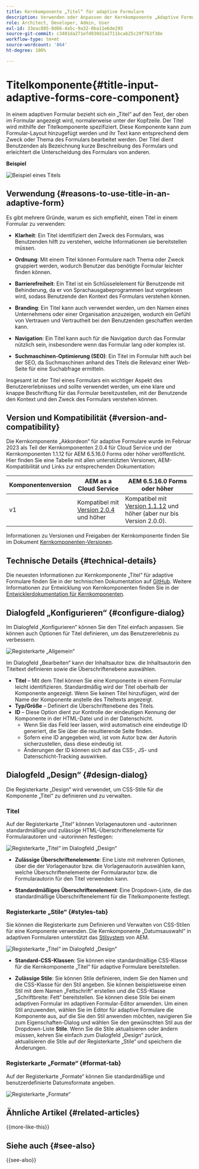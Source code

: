 ```yaml
---
title: Kernkomponente „Titel“ für adaptive Formulare
description: Verwenden oder Anpassen der Kernkomponente „Adaptive Formulare – Titel“.
role: Architect, Developer, Admin, User
exl-id: 33eac885-8d66-4a5c-9a32-0ba11e6de293
source-git-commit: c3401da271efd930d1a2711bcab25c29f763f38e
workflow-type: tm+mt
source-wordcount: '864'
ht-degree: 100%

---
```


# Titelkomponente{#title-input-adaptive-forms-core-component}

In einem adaptiven Formular bezieht sich ein „Titel“ auf den Text, der oben im Formular angezeigt wird, normalerweise unter der Kopfzeile. Der Titel wird mithilfe der Titelkomponente spezifiziert. Diese Komponente kann zum Formular-Layout hinzugefügt werden und ihr Text kann entsprechend dem Zweck oder Thema des Formulars bearbeitet werden. Der Titel dient Benutzenden als Bezeichnung kurze Beschreibung des Formulars und erleichtert die Unterscheidung des Formulars von anderen.

**Beispiel**

![Beispiel eines Titels](/help/adaptive-forms/assets/title.png)

## Verwendung {#reasons-to-use-title-in-an-adaptive-form}

Es gibt mehrere Gründe, warum es sich empfiehlt, einen Titel in einem Formular zu verwenden:

- **Klarheit**: Ein Titel identifiziert den Zweck des Formulars, was Benutzenden hilft zu verstehen, welche Informationen sie bereitstellen müssen.

- **Ordnung**: Mit einem Titel können Formulare nach Thema oder Zweck gruppiert werden, wodurch Benutzer das benötigte Formular leichter finden können.

- **Barrierefreiheit**: Ein Titel ist ein Schlüsselelement für Benutzende mit Behinderung, da er von Sprachausgabeprogrammen laut vorgelesen wird, sodass Benutzende den Kontext des Formulars verstehen können.

- **Branding**: Ein Titel kann auch verwendet werden, um den Namen eines Unternehmens oder einer Organisation anzuzeigen, wodurch ein Gefühl von Vertrauen und Vertrautheit bei den Benutzenden geschaffen werden kann.

- **Navigation**: Ein Titel kann auch für die Navigation durch das Formular nützlich sein, insbesondere wenn das Formular lang oder komplex ist.

- **Suchmaschinen-Optimierung (SEO)**: Ein Titel im Formular hilft auch bei der SEO, da Suchmaschinen anhand des Titels die Relevanz einer Web-Seite für eine Suchabfrage ermitteln.

Insgesamt ist der Titel eines Formulars ein wichtiger Aspekt des Benutzererlebnisses und sollte verwendet werden, um eine klare und knappe Beschriftung für das Formular bereitzustellen, mit der Benutzende den Kontext und den Zweck des Formulars verstehen können.

## Version und Kompatibilität {#version-and-compatibility}

Die Kernkomponente „Akkordeon“ für adaptive Formulare wurde im Februar 2023 als Teil der Kernkomponenten 2.0.4 für Cloud Service und der Kernkomponenten 1.1.12 für AEM 6.5.16.0 Forms oder höher veröffentlicht. Hier finden Sie eine Tabelle mit allen unterstützten Versionen, AEM-Kompatibilität und Links zur entsprechenden Dokumentation:

| Komponentenversion | AEM as a Cloud Service | AEM 6.5.16.0 Forms oder höher |
|---|---|---|
| v1 | Kompatibel mit<br>[Version 2.0.4](/help/adaptive-forms/version.md) und höher | Kompatibel mit<br>[Version 1.1.12](/help/adaptive-forms/version.md) und höher (aber nur bis Version 2.0.0). |

Informationen zu Versionen und Freigaben der Kernkomponente finden Sie im Dokument [Kernkomponenten-Versionen](/help/adaptive-forms/version.md).

<!-- ## Sample Component Output {#sample-component-output}

To experience the Accordion Component as well as see examples of its configuration options as well as HTML and JSON output, visit the [Component Library](https://adobe.com/go/aem_cmp_library_accordion). -->


## Technische Details {#technical-details}

Die neuesten Informationen zur Kernkomponente „Titel“ für adaptive Formulare finden Sie in der technischen Dokumentation auf [GitHub](https://github.com/adobe/aem-core-forms-components/tree/master/ui.af.apps/src/main/content/jcr_root/apps/core/fd/components/form/title/v1/title). Weitere Informationen zur Entwicklung von Kernkomponenten finden Sie in der [Entwicklerdokumentation für Kernkomponenten](/help/developing/overview.md).

## Dialogfeld „Konfigurieren“ {#configure-dialog}

Im Dialogfeld „Konfigurieren“ können Sie den Titel einfach anpassen. Sie können auch Optionen für Titel definieren, um das Benutzererlebnis zu verbessern.

![Registerkarte „Allgemein“](/help/adaptive-forms/assets/title_properties.png)

Im Dialogfeld „Bearbeiten“ kann der Inhaltsautor bzw. die Inhaltsautorin den Titeltext definieren sowie die Überschriftenebene auswählen.

- **Titel** – Mit dem Titel können Sie eine Komponente in einem Formular leicht identifizieren. Standardmäßig wird der Titel oberhalb der Komponente angezeigt. Wenn Sie keinen Titel hinzufügen, wird der Name der Komponente anstelle des Titeltexts angezeigt.
- **Typ/Größe** – Definiert die Überschriftenebene des Titels.
- **ID** – Diese Option dient zur Kontrolle der eindeutigen Kennung der Komponente in der HTML-Datei und in der Datenschicht.
   - Wenn Sie das Feld leer lassen, wird automatisch eine eindeutige ID generiert, die Sie über die resultierende Seite finden.
   - Sofern eine ID angegeben wird, ist vom Autor bzw. der Autorin sicherzustellen, dass diese eindeutig ist.
   - Änderungen der ID können sich auf das CSS-, JS- und Datenschicht-Tracking auswirken.

## Dialogfeld „Design“ {#design-dialog}

Die Registerkarte „Design“ wird verwendet, um CSS-Stile für die Komponente „Titel“ zu definieren und zu verwalten.

### Titel

Auf der Registerkarte „Titel“ können Vorlagenautoren und -autorinnen standardmäßige und zulässige HTML-Überschriftenelemente für Formularautoren und -autorinnen festlegen:

![Registerkarte „Titel“ im Dialogfeld „Design“](/help/adaptive-forms/assets/title_heading.png)

- **Zulässige Überschriftenelemente**: Eine Liste mit mehreren Optionen, über die der Vorlagenautor bzw. die Vorlagenautorin auswählen kann, welche Überschriftenelemente der Formularautor bzw. die Formularautorin für den Titel verwenden kann.

- **Standardmäßiges Überschriftenelement**: Eine Dropdown-Liste, die das standardmäßige Überschriftenelement für die Titelkomponente festlegt.

### Registerkarte „Stile“ {#styles-tab}

Sie können die Registerkarte zum Definieren und Verwalten von CSS-Stilen für eine Komponente verwenden. Die Kernkomponente „Datumsauswahl“ in adaptiven Formularen unterstützt das [Stilsystem](/help/get-started/authoring.md#component-styling) von AEM.

![Registerkarte „Titel“ im Dialogfeld „Design“](/help/adaptive-forms/assets/title_styles.png)

- **Standard-CSS-Klassen**: Sie können eine standardmäßige CSS-Klasse für die Kernkomponente „Titel“ für adaptive Formulare bereitstellen.

- **Zulässige Stile**: Sie können Stile definieren, indem Sie den Namen und die CSS-Klasse für den Stil angeben. Sie können beispielsweise einen Stil mit dem Namen „Fettschrift“ erstellen und die CSS-Klasse „Schriftbreite: Fett“ bereitstellen. Sie können diese Stile bei einem adaptiven Formular im adaptiven Formular-Editor anwenden. Um einen Stil anzuwenden, wählen Sie im Editor für adaptive Formulare die Komponente aus, auf die Sie den Stil anwenden möchten, navigieren Sie zum Eigenschaften-Dialog und wählen Sie den gewünschten Stil aus der Dropdown-Liste **Stile**. Wenn Sie die Stile aktualisieren oder ändern müssen, kehren Sie einfach zum Dialogfeld „Design“ zurück, aktualisieren die Stile auf der Registerkarte „Stile“ und speichern die Änderungen.

### Registerkarte „Formate“ {#format-tab}

Auf der Registerkarte „Formate“ können Sie standardmäßige und benutzerdefinierte Datumsformate angeben.

![Registerkarte „Formate“](/help/adaptive-forms/assets/title_styles.png)

<!--

## Related article {#related-article}

* [Create a standalone Adaptive Form](https://experienceleague.adobe.com/docs/experience-manager-cloud-service/content/forms/adaptive-forms-authoring/authoring-adaptive-forms-core-components/create-an-adaptive-form-on-forms-cs/creating-adaptive-form-core-components.html)

-->

## Ähnliche Artikel {#related-articles}


{{more-like-this}}

## Siehe auch {#see-also}

{{see-also}}